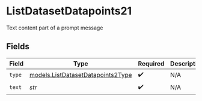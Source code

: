 # ListDatasetDatapoints21

Text content part of a prompt message


## Fields

| Field                                                                        | Type                                                                         | Required                                                                     | Description                                                                  |
| ---------------------------------------------------------------------------- | ---------------------------------------------------------------------------- | ---------------------------------------------------------------------------- | ---------------------------------------------------------------------------- |
| `type`                                                                       | [models.ListDatasetDatapoints2Type](../models/listdatasetdatapoints2type.md) | :heavy_check_mark:                                                           | N/A                                                                          |
| `text`                                                                       | *str*                                                                        | :heavy_check_mark:                                                           | N/A                                                                          |
